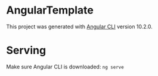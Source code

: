 # AngularTemplate

This project was generated with [Angular CLI](https://github.com/angular/angular-cli) version 10.2.0.

# Serving
Make sure Angular CLI is downloaded:
`` ng serve ``
